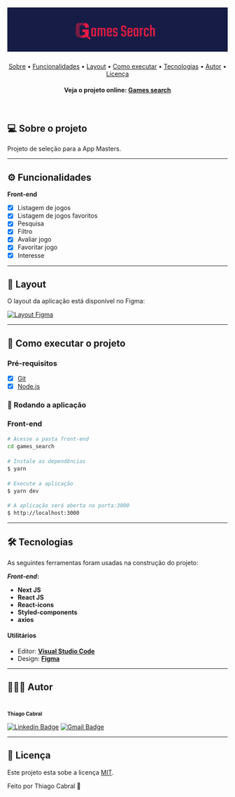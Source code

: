<h1 align="center">
  <img src="./github/banner.svg">
</h1>

<p align="center">
 <a href="#-sobre-o-projeto">Sobre</a> •
 <a href="#-funcionalidades">Funcionalidades</a> •
 <a href="#-layout">Layout</a> •
 <a href="#-como-executar-o-projeto">Como executar</a> •
 <a href="#-tecnologias">Tecnologias</a> •
 <a href="#-autor">Autor</a> •
 <a href="#user-content--licença">Licença</a>
</p>

<h4 align="center"> 
	Veja o projeto online: <a href="https://gamessearch.vercel.app/" target="_blank">Games search</a>
</h4>

<br>

## 💻 Sobre o projeto

Projeto de seleção para a App Masters.

---

## ⚙️ Funcionalidades

**Front-end**

- [x] Listagem de jogos
- [x] Listagem de jogos favoritos
- [x] Pesquisa
- [x] Filtro
- [x] Avaliar jogo
- [x] Favoritar jogo
- [x] Interesse

---

## 🎨 Layout

O layout da aplicação está disponível no Figma:

<a href="https://www.figma.com/file/2dTt8OibZXuc2XHuh10xok/Games-Search?node-id=0%3A1">
  <img alt="Layout Figma" src="https://img.shields.io/badge/Acessar%20Layout-Figma-red">
</a>

---

## 🚀 Como executar o projeto

### Pré-requisitos

- [x] [Git]()
- [x] [Node.js](https://nodejs.org/en/)

### 🧭 Rodando a aplicação

### Front-end

```bash
# Acesse a pasta front-end
cd games_search

# Instale as dependências
$ yarn

# Execute a aplicação
$ yarn dev

# A aplicação será aberta na porta:3000
$ http://localhost:3000
```

---

## 🛠 Tecnologias

As seguintes ferramentas foram usadas na construção do projeto:

**_Front-end_:**

- **Next JS**
- **React JS**
- **React-icons**
- **Styled-components**
- **axios**

#### **Utilitários**

- Editor: **[Visual Studio Code](https://code.visualstudio.com/)**
- Design: **[Figma](https://www.figma.com/)**

---

## 👨🏽‍💻 Autor

 <img style="border-radius: 50%" src="https://avatars.githubusercontent.com/u/61162365?v=4" width="100px;" alt=""/>
 <br />
 <sub><b>Thiago Cabral</b></sub></a>
 <br />

[![Linkedin Badge](https://img.shields.io/badge/Thiago-0077B5?style=for-the-badge&logo=linkedin&logoColor=white&link=https://www.linkedin.com/in/thsthiago-cabral/)](https://www.linkedin.com/in/thsthiago-cabral/)
[![Gmail Badge](https://img.shields.io/badge/thiagocabral477@gmail.com-D14836?style=for-the-badge&logo=gmail&logoColor=white&link=mailto:thiagocabral477@gmail.com)](mailto:thiagocabral477@gmail.com)

---

## 📝 Licença

Este projeto esta sobe a licença [MIT](./LICENSE).

Feito por Thiago Cabral 🚀
